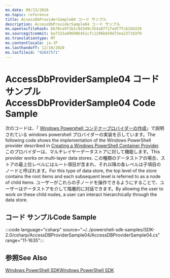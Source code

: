 ```yaml
---
ms.date: 09/13/2016
ms.topic: reference
title: AccessDbProviderSample04 コード サンプル
description: AccessDbProviderSample04 コード サンプル
ms.openlocfilehash: bb70ce9f1b1c94349c354a8771fedf7fcb1bb320
ms.sourcegitcommit: ba7315a496986451cfc1296b659d73ea2373d3f0
ms.translationtype: MT
ms.contentlocale: ja-JP
ms.lasthandoff: 12/10/2020
ms.locfileid: "92647571"
---
```

# <a name="accessdbprovidersample04-code-sample"></a><span data-ttu-id="92fe6-103">AccessDbProviderSample04 コード サンプル</span><span class="sxs-lookup"><span data-stu-id="92fe6-103">AccessDbProviderSample04 Code Sample</span></span>

<span data-ttu-id="92fe6-104">次のコードは、「 [Windows Powershell コンテナープロバイダーの作成](./creating-a-windows-powershell-container-provider.md)」で説明されている windows powershell プロバイダーの実装を示しています。</span><span class="sxs-lookup"><span data-stu-id="92fe6-104">The following code shows the implementation of the Windows PowerShell provider described in [Creating a Windows PowerShell Container Provider](./creating-a-windows-powershell-container-provider.md).</span></span>
<span data-ttu-id="92fe6-105">このプロバイダーは、マルチレイヤーデータストアに対して機能します。</span><span class="sxs-lookup"><span data-stu-id="92fe6-105">This provider works on multi-layer data stores.</span></span> <span data-ttu-id="92fe6-106">この種類のデータストアの場合、ストアの最上位レベルにはルート項目が含まれ、それ以降の各レベルは子項目のノードと呼ばれます。</span><span class="sxs-lookup"><span data-stu-id="92fe6-106">For this type of data store, the top level of the store contains the root items and each subsequent level is referred to as a node of child items.</span></span> <span data-ttu-id="92fe6-107">ユーザーがこれらの子ノードを操作できるようにすることで、ユーザーはデータストアを介して階層的に対話できます。</span><span class="sxs-lookup"><span data-stu-id="92fe6-107">By allowing the user to work on these child nodes, a user can interact hierarchically through the data store.</span></span>

## <a name="code-sample"></a><span data-ttu-id="92fe6-108">コード サンプル</span><span class="sxs-lookup"><span data-stu-id="92fe6-108">Code Sample</span></span>

:::code language="csharp" source="~/../powershell-sdk-samples/SDK-2.0/csharp/AccessDBProviderSample04/AccessDBProviderSample04.cs" range="11-1635":::

## <a name="see-also"></a><span data-ttu-id="92fe6-109">参照</span><span class="sxs-lookup"><span data-stu-id="92fe6-109">See Also</span></span>

[<span data-ttu-id="92fe6-110">Windows PowerShell SDK</span><span class="sxs-lookup"><span data-stu-id="92fe6-110">Windows PowerShell SDK</span></span>](../windows-powershell-reference.md)

